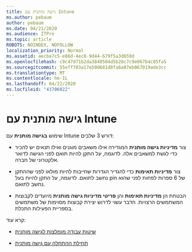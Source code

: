 ```yaml
---
title: גישה מותנית עם Intune
ms.author: pebaum
author: pebaum
ms.date: 04/21/2020
ms.audience: ITPro
ms.topic: article
ROBOTS: NOINDEX, NOFOLLOW
localization_priority: Normal
ms.assetid: aecba7c5-e86d-4ec8-9d44-679f5a3d659d
ms.openlocfilehash: c9c47d71b2da3840504d5b28c7c9e067b4c05fa5
ms.sourcegitcommit: 55eff703a17e500681d8fa6a87eb067019ade3cc
ms.translationtype: MT
ms.contentlocale: he-IL
ms.lasthandoff: 04/22/2020
ms.locfileid: "43706022"
---
```

# <a name="conditional-access-with-intune"></a>גישה מותנית עם Intune

שימוש **בגישה מותנית** עם Intune דורש 3 שלבים: 
  
- צור **מדיניות גישה מותנית** המגדירה אילו משאבים מוגנים ואילו תנאים יש להכיר כדי לגשת למשאבים אלה. לדוגמה, על התקן להיות תואם לפני הגישה לדואר אלקטרוני של חברה. 
    
- צור **מדיניות תאימות** כדי להגדיר הגדרות שחייבות להיות מולאו לפני שההתקן נחשב לתואם. לדוגמה, על התקן להיות בעל pin של 6 ספרות לפחות לפני שהוא נחשב לתואם. 
    
- הבטחת הן **מדיניות תאימות** והן **פריטי מדיניות גישה מותנית** מיועדים לקבוצות המשתמשים הרצויות. הדבר עשוי לדרוש יצירת קבוצות מסוימות של משתמשים בספריית הפעילות התכלת. 
    
קרא עוד:
  
- [שיטות עבודה מומלצות לגישה מותנית](https://docs.microsoft.com/azure/active-directory/conditional-access/best-practices)
    
- [תחילת ההתחלה עם גישה מותנית](https://docs.microsoft.com/azure/active-directory/active-directory-conditional-access-azure-portal-get-started)
    

